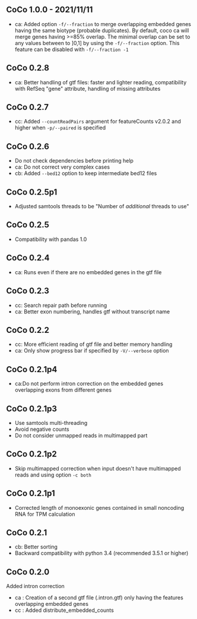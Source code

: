 ## CoCo 1.0.0 - 2021/11/11
- ca: Added option `-f/--fraction` to merge overlapping embedded genes having the same biotype (probable duplicates). 
By default, coco ca will merge genes having >=85% overlap. The minimal overlap can be set to any values between to 
]0,1] by using the `-f/--fraction` option. This feature can be disabled with `-f/--fraction -1` 

## CoCo 0.2.8
- ca: Better handling of gtf files: faster and lighter reading, compatibility with RefSeq "gene" attribute,
handling of missing attributes

## CoCo 0.2.7
- cc: Added `--countReadPairs` argument for featureCounts v2.0.2 and higher when `-p/--paired` is specified

## CoCo 0.2.6
- Do not check dependencies before printing help
- ca: Do not correct very complex cases
- cb: Added `--bed12` option to keep intermediate bed12 files

## CoCo 0.2.5p1
- Adjusted samtools threads to be "Number of *additional* threads to use"

## CoCo 0.2.5
- Compatibility with pandas 1.0

## CoCo 0.2.4
- ca: Runs even if there are no embedded genes in the gtf file

## CoCo 0.2.3
- cc: Search repair path before running
- ca: Better exon numbering, handles gtf without transcript name

## CoCo 0.2.2  
- cc: More efficient reading of gtf file and better memory handling
- ca: Only show progress bar if specified by `-V/--verbose` option

## CoCo 0.2.1p4
- ca:Do not perform intron correction on the embedded genes overlapping exons from different genes

## CoCo 0.2.1p3
- Use samtools multi-threading
- Avoid negative counts
- Do not consider unmapped reads in multimapped part

## CoCo 0.2.1p2
- Skip multimapped correction when input doesn't have multimapped reads and using option `-c both`

## CoCo 0.2.1p1
- Corrected length of monoexonic genes contained in small noncoding RNA for TPM calculation

## CoCo 0.2.1
- cb: Better sorting
- Backward compatibility with python 3.4 (recommended 3.5.1 or higher)

## CoCo 0.2.0
Added intron correction
- ca : Creation of a second gtf file (.intron.gtf) only having the features overlapping embedded genes
- cc : Added distribute_embedded_counts